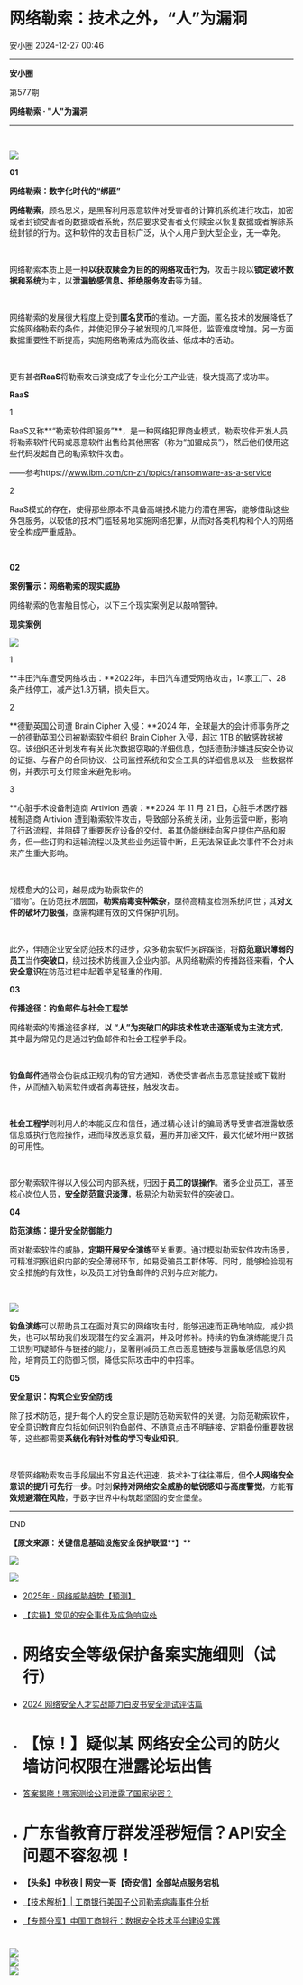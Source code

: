 #  网络勒索：技术之外，“人”为漏洞   
 安小圈   2024-12-27 00:46  
  
****  
**安小圈**  
  
  
第577期  
  
**网络勒索 · "人"为漏洞**  
  
****  
   
  
![](https://mmbiz.qpic.cn/mmbiz_png/BWicoRISLtbPBJwyIYSDk9B1QK8O1iaTEpcB2iauvfibr9duqiabUnDIWmdWERhGuBGniarCqRjj5JX1h4ytDbcOHcUA/640?wx_fmt=png "")  
  
  
**01**  
  
  
**网络勒索：数字化时代的“绑匪”**  
  
  
**网络勒索**，顾名思义，是黑客利用恶意软件对受害者的计算机系统进行攻击，加密或者封锁受害者的数据或者系统，然后要求受害者支付赎金以恢复数据或者解除系统封锁的行为。这种软件的攻击目标广泛，从个人用户到大型企业，无一幸免。  
  
   
  
网络勒索本质上是一种**以获取赎金为目的的网络攻击行为**，攻击手段以**锁定破坏数据和系统**为主，以**泄漏敏感信息、拒绝服务攻击**等为辅。  
  
   
  
网络勒索的发展很大程度上受到**匿名货币**的推动。一方面，匿名技术的发展降低了实施网络勒索的条件，并使犯罪分子被发现的几率降低，监管难度增加。另一方面数据重要性不断提高，实施网络勒索成为高收益、低成本的活动。  
  
   
  
更有甚者**RaaS**将勒索攻击演变成了专业化分工产业链，极大提高了成功率。  
  
  
**RaaS**  
  
  
1  
  
RaaS又称**“勒索软件即服务”**，是一种网络犯罪商业模式，勒索软件开发人员将勒索软件代码或恶意软件出售给其他黑客（称为“加盟成员”），然后他们使用这些代码发起自己的勒索软件攻击。  
  
——参考https://www.ibm.com/cn-zh/topics/ransomware-as-a-service  
  
2  
  
RaaS模式的存在，使得那些原本不具备高端技术能力的潜在黑客，能够借助这些外包服务，以较低的技术门槛轻易地实施网络犯罪，从而对各类机构和个人的网络安全构成严重威胁。  
  
   
  
**02**  
  
  
**案例警示：网络勒索的现实威胁**  
  
  
网络勒索的危害触目惊心，以下三个现实案例足以敲响警钟。  
  
  
**现实案例**  
  
![](https://mmbiz.qpic.cn/mmbiz_png/lExicQ5zqhctyDibTd28GgR0z4WF9h1m3NQrxkuQiaAchtLbKPEHGCyztR0ITp2Bcia8YiaOCYYcicQLBtHMslSOC86A/640?wx_fmt=other&tp=webp&wxfrom=5&wx_lazy=1&wx_co=1 "")  
  
  
1  
  
**丰田汽车遭受网络攻击：**2022年，丰田汽车遭受网络攻击，14家工厂、28条产线停工，减产达1.3万辆，损失巨大。  
  
2  
  
**德勤英国公司遭 Brain Cipher 入侵：**2024 年，全球最大的会计师事务所之一的德勤英国公司被勒索软件组织 Brain Cipher 入侵，超过 1TB 的敏感数据被窃。该组织还计划发布有关此次数据窃取的详细信息，包括德勤涉嫌违反安全协议的证据、与客户的合同协议、公司监控系统和安全工具的详细信息以及一些数据样例，并表示可支付赎金来避免影响。  
  
3  
  
**心脏手术设备制造商 Artivion 遇袭：**2024 年 11 月 21 日，心脏手术医疗器械制造商 Artivion 遭到勒索软件攻击，导致部分系统关闭，业务运营中断，影响了行政流程，并阻碍了重要医疗设备的交付。虽其仍能继续向客户提供产品和服务，但一些订购和运输流程以及某些业务运营中断，且无法保证此次事件不会对未来产生重大影响。  
  
   
  
规模愈大的公司，越易成为勒索软件的   
“猎物”。在防范技术层面，**勒索病毒变种繁杂**，亟待高精度检测系统问世；其**对文件的破坏力极强**，亟需构建有效的文件保护机制。  
  
   
  
此外，伴随企业安全防范技术的进步，众多勒索软件另辟蹊径，将**防范意识薄弱的员工**当作**突破口**，绕过技术防线直入企业内部。从网络勒索的传播路径来看，**个人安全意识**在防范过程中起着举足轻重的作用。  
  
  
**03**  
  
  
**传播途径：钓鱼邮件与社会工程学**  
  
  
网络勒索的传播途径多样，**以 “人”为突破口的非技术性攻击逐渐成为主流方式**，其中最为常见的是通过钓鱼邮件和社会工程学手段。  
  
   
  
**钓鱼邮件**通常会伪装成正规机构的官方通知，诱使受害者点击恶意链接或下载附件，从而植入勒索软件或者病毒链接，触发攻击。  
  
   
  
**社会工程学**则利用人的本能反应和信任，通过精心设计的骗局诱导受害者泄露敏感信息或执行危险操作，进而释放恶意负载，遍历并加密文件，最大化破坏用户数据的可用性。  
  
   
  
部分勒索软件得以入侵公司内部系统，归因于**员工的误操作**。诸多企业员工，甚至核心岗位人员，**安全防范意识淡薄**，极易沦为勒索软件的突破口。  
  
  
**04**  
  
  
**防范演练：提升安全防御能力**  
  
  
面对勒索软件的威胁，**定期开展安全演练**至关重要。通过模拟勒索软件攻击场景，可精准洞察组织内部的安全薄弱环节，如易受骗员工群体等。同时，能够检验现有安全措施的有效性，以及员工对钓鱼邮件的识别与应对能力。  
  
   
  
![](https://mmbiz.qpic.cn/sz_mmbiz_png/EHfUuxBNccD8IJvSrP1nNeD3qynpvUibfQCibeOXb1Baq1AcQHKlwFfCAEbV7Auqr8h2icrQBE6eBzQ4iaqr9cjfFw/640?wx_fmt=other&tp=webp&wxfrom=5&wx_lazy=1&wx_co=1 "")  
  
  
**钓鱼演练**可以帮助员工在面对真实的网络攻击时，能够迅速而正确地响应，减少损失，也可以帮助我们发现潜在的安全漏洞，并及时修补。持续的钓鱼演练能提升员工识别可疑邮件与链接的能力，显著削减员工点击恶意链接与泄露敏感信息的风险，培育员工的防御习惯，降低实际攻击中的中招率。  
  
  
**05**  
  
  
**安全意识：构筑企业安全防线**  
  
  
除了技术防范，提升每个人的安全意识是防范勒索软件的关键。为防范勒索软件，安全意识教育应包括如何识别钓鱼邮件、不随意点击不明链接、定期备份重要数据等，这些都需要**系统化有针对性的学习专业知识**。  
  
   
  
尽管网络勒索攻击手段层出不穷且迭代迅速，技术补丁往往滞后，但**个人网络安全意识的提升可先行一步**。时刻**保持对网络安全威胁的敏锐感知与高度警觉**，方能**有效规避潜在风险**，于数字世界中构筑起坚固的安全堡垒。  
  
  
****  
END  
  
  
  
**【原文来源：关键信息基础设施安全保护联盟****】**  
  
![](https://mmbiz.qpic.cn/mmbiz_jpg/BWicoRISLtbMjDKCY2Lk2HcctzBYfqOcjU4Djy5iamYYkH1KlHltmMmibhVdKb0UKiaWm6EYfY9aRLtffwzUCl7FCg/640?wx_fmt=jpeg "")  
  
![](https://mmbiz.qpic.cn/mmbiz_gif/0YKrGhCM6DbI5sicoDspb3HUwMHQe6dGezfswja0iaLicSyzCoK5KITRFqkPyKJibbhkNOlZ3VpQVxZJcfKQvwqNLg/640?wx_fmt=gif "")  
  
[](https://mp.weixin.qq.com/s?__biz=Mzg2MDg0ODg1NQ==&mid=2247536892&idx=1&sn=fae617872d88e82db85a951a211ec591&scene=21#wechat_redirect)  
- [2025年 · 网络威胁趋势【预测】](https://mp.weixin.qq.com/s?__biz=Mzg2MDg0ODg1NQ==&mid=2247536892&idx=1&sn=fae617872d88e82db85a951a211ec591&scene=21#wechat_redirect)  
  
  
[](https://mp.weixin.qq.com/s?__biz=Mzg2MDg0ODg1NQ==&mid=2247535616&idx=2&sn=d1e03bea4d88b79cda82f1f4a15afcc0&scene=21#wechat_redirect)  
- [【实操】常见的安全事件及应急响应处](https://mp.weixin.qq.com/s?__biz=Mzg2MDg0ODg1NQ==&mid=2247535616&idx=2&sn=d1e03bea4d88b79cda82f1f4a15afcc0&scene=21#wechat_redirect)  
  
  
[](http://mp.weixin.qq.com/s?__biz=Mzg2MDg0ODg1NQ==&mid=2247533863&idx=1&sn=4e22237a8e82970dace044e3ecd96e5d&chksm=ce22129ff9559b8900b7552e33ca9756418ea0ab860f403e5d6ab3db42e8e142d341de4726ec&scene=21#wechat_redirect)  
- # 网络安全等级保护备案实施细则（试行）  
  
[](http://mp.weixin.qq.com/s?__biz=Mzg2MDg0ODg1NQ==&mid=2247532239&idx=3&sn=ed53d89db2437bae8ef2e9b1c4063b73&chksm=ce222977f955a0614b00b6616f3e92f93ec9df078127eabcf4f7a281496ff6a36b2ebc7a2765&scene=21#wechat_redirect)  
- [2024 网络安全人才实战能力白皮书安全测试评估篇](http://mp.weixin.qq.com/s?__biz=Mzg2MDg0ODg1NQ==&mid=2247532239&idx=3&sn=ed53d89db2437bae8ef2e9b1c4063b73&chksm=ce222977f955a0614b00b6616f3e92f93ec9df078127eabcf4f7a281496ff6a36b2ebc7a2765&scene=21#wechat_redirect)  
  
  
[](http://mp.weixin.qq.com/s?__biz=Mzg2MDg0ODg1NQ==&mid=2247532953&idx=1&sn=26940e24e03924e0175674f735932582&chksm=ce221621f9559f376250e05de03e659387da1e8283a1937e2b068e45967d6eb944fe17950737&scene=21#wechat_redirect)  
- # 【惊！】疑似某 网络安全公司的防火墙访问权限在泄露论坛出售  
  
[](http://mp.weixin.qq.com/s?__biz=Mzg2MDg0ODg1NQ==&mid=2247531648&idx=2&sn=521bca396c0738f277b781ef105a7c43&chksm=ce222b38f955a22e856189a8ed0aee2e54a669502a86424b8d9733d86147075764543a358325&scene=21#wechat_redirect)  
- [答案揭晓！哪家测绘公司泄露了国家秘密？](https://mp.weixin.qq.com/s?__biz=Mzg2MDg0ODg1NQ==&mid=2247531648&idx=2&sn=521bca396c0738f277b781ef105a7c43&chksm=ce222b38f955a22e856189a8ed0aee2e54a669502a86424b8d9733d86147075764543a358325&scene=21#wechat_redirect)  
  
  
[](http://mp.weixin.qq.com/s?__biz=Mzg2MDg0ODg1NQ==&mid=2247531476&idx=1&sn=06805c10b807bfcf2eb16b2b8c54e96a&chksm=ce222c6cf955a57a063c90ca9ae8f0b5fd113e0837a5ab8617419fb554332dc1c72ce374562f&scene=21#wechat_redirect)  
- # 广东省教育厅群发淫秽短信？API安全问题不容忽视！  
  
[](http://mp.weixin.qq.com/s?__biz=Mzg2MDg0ODg1NQ==&mid=2247529131&idx=1&sn=cddee3eb545fa963c1e21790b8645cfd&chksm=ce222513f955ac051703b05141f7c33286296296ad58fa0db1cfede31e80fe36e2f8bedfb51c&scene=21#wechat_redirect)  
- **【头条】中秋夜 | 网安一哥【奇安信】全部站点服务宕机**  
  
[](http://mp.weixin.qq.com/s?__biz=Mzg2MDg0ODg1NQ==&mid=2247500168&idx=2&sn=59dcc8abe1a52f4672ba739aaaf32e50&chksm=ce229630f9551f26aa12dfce3efcf450d2db4755d1b873dd91c46f4ab67963a13da0954bd43e&scene=21#wechat_redirect)  
- [【技术解析】| 工商银行美国子公司勒索病毒事件分析](https://mp.weixin.qq.com/s?__biz=Mzg2MDg0ODg1NQ==&mid=2247500168&idx=2&sn=59dcc8abe1a52f4672ba739aaaf32e50&chksm=ce229630f9551f26aa12dfce3efcf450d2db4755d1b873dd91c46f4ab67963a13da0954bd43e&scene=21#wechat_redirect)  
  
  
[](http://mp.weixin.qq.com/s?__biz=Mzg2MDg0ODg1NQ==&mid=2247490269&idx=2&sn=050ba319ad33de8c821f3512689546a3&chksm=ce214d65f956c473a1ec2a777448036bc1a87e30166fc6dd62dea59bab9ac626d94f48101f92&scene=21#wechat_redirect)  
- [【专题分享】中国工商银行：数据安全技术平台建设实践](https://mp.weixin.qq.com/s?__biz=Mzg2MDg0ODg1NQ==&mid=2247490269&idx=2&sn=050ba319ad33de8c821f3512689546a3&chksm=ce214d65f956c473a1ec2a777448036bc1a87e30166fc6dd62dea59bab9ac626d94f48101f92&scene=21#wechat_redirect)  
  
  
#   
  
![](https://mmbiz.qpic.cn/mmbiz_gif/BWicoRISLtbP7Bh21K85KEkXX7ibWmLdM2eafpPicoTqk37LEVMUKD1JuAic4FF4KB7jP4oFTricyMwvj5VUZZ824ww/640?wx_fmt=gif "")  
![](https://mmbiz.qpic.cn/mmbiz_jpg/BWicoRISLtbNzlia8CP45sjgLJgia5Y22hx8khBeShnAzCPwsfqeIVKkpFDhUoMUWMicq6toR2TSUmgBpgzZQHEAHw/640?wx_fmt=jpeg "")  
![](https://mmbiz.qpic.cn/mmbiz_png/BWicoRISLtbPFKyibwduMibC35MsIhibgZEAibwSyVRz7FKt3xa1UK61fXXCCUKllCXFrLdnBqcmgiaKeSxGrWT0RtYw/640?wx_fmt=png "")  
  
